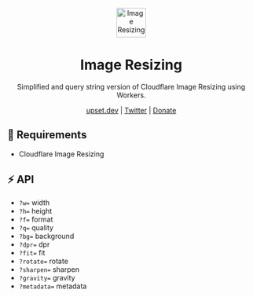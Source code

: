<p align="center">
  <a href="https://upset.dev">
    <img src="https://avatar.frans.workers.dev/I?rounded=true" alt="Image Resizing" height="60"/>
  </a>
</p>

<h1 align="center">Image Resizing</h1>

<p align="center">Simplified and query string version of Cloudflare Image Resizing using Workers.</p>

<p align="center">
  <a href="https://upset.dev">upset.dev</a> |
  <a href="https://twitter.com/fransallen">Twitter</a> |
  <a href="https://www.patreon.com/fransallen">Donate</a>
</p>

## :wrench: Requirements

- Cloudflare Image Resizing

## :zap: API

- `?w=` width
- `?h=` height
- `?f=` format
- `?q=` quality
- `?bg=` background
- `?dpr=` dpr
- `?fit=` fit
- `?rotate=` rotate
- `?sharpen=` sharpen
- `?gravity=` gravity
- `?metadata=` metadata